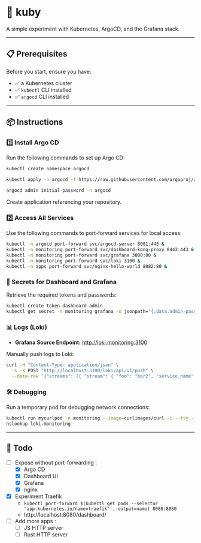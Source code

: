 # 🎲 kuby

A simple experiment with Kubernetes, ArgoCD, and the Grafana stack.

---
## 📋 Prerequisites

Before you start, ensure you have:

- ✅ a Kubernetes cluster
- ✅ `kubectl` CLI installed
- ✅ `argocd` CLI installed

---

## 📦 Instructions

### 1️⃣ Install Argo CD

Run the following commands to set up Argo CD:

```bash
kubectl create namespace argocd

kubectl apply -n argocd -f https://raw.githubusercontent.com/argoproj/argo-cd/stable/manifests/install.yaml

argocd admin initial-password -n argocd
```

Create application referencing your repository.

### 2️⃣ Access All Services

Use the following commands to port-forward services for local access:

```bash
kubectl -n argocd port-forward svc/argocd-server 8081:443 &
kubectl -n monitoring port-forward svc/dashboard-kong-proxy 8443:443 &
kubectl -n monitoring port-forward svc/grafana 3000:80 &
kubectl -n monitoring port-forward svc/loki 3100 &
kubectl -n apps port-forward svc/nginx-hello-world 8082:80 &
```

### 🔐 Secrets for Dashboard and Grafana 

Retrieve the required tokens and passwords:

```bash
kubectl create token dashboard-admin
kubectl get secret -n monitoring grafana -o jsonpath="{.data.admin-password}" | base64 --decode ; echo
```

### 📊 Logs (Loki)
- **Grafana Source Endpoint:** http://loki.monitoring:3100

Manually push logs to Loki:

```bash
curl -H "Content-Type: application/json" \
  -s -X POST "http://localhost:3100/loki/api/v1/push" \
  --data-raw '{"streams": [{ "stream": { "foo": "bar2", "service_name": "test" }, "values": [ [ "'$(date +%s)000000000'", "hello" ] ] }]}'
```

### 🛠️ Debugging

Run a temporary pod for debugging network connections:

```bash
kubectl run mycurlpod -n monitoring --image=curlimages/curl -i --tty -- sh
nslookup loki.monitoring
```

---

##  📝 Todo

- [ ] Expose without port-forwarding :
  - [x] Argo CD
  - [x] Dashboard UI
  - [x] Grafana
  - [x] nginx
- [x] Experiment Traefik 
  - `kubectl port-forward $(kubectl get pods --selector "app.kubernetes.io/name=traefik" --output=name) 8080:8080`
  - http://localhost:8080/dashboard/
- [ ] Add more apps :
  - [ ] JS HTTP server
  - [ ] Rust HTTP server

